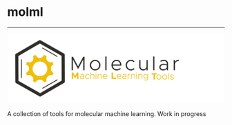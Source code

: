 # molml
***

![MolDox logo](img/logo.png?raw=true "Title")


A collection of tools for molecular machine learning. Work in progress
